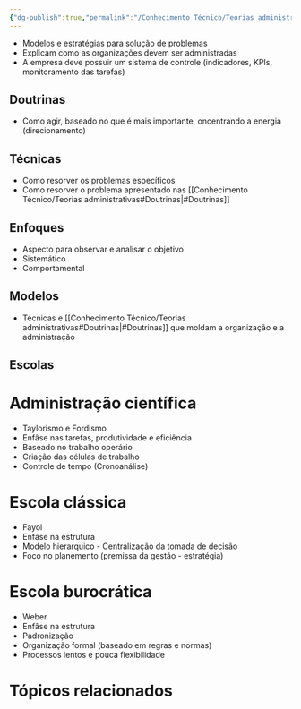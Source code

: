 ```yaml
---
{"dg-publish":true,"permalink":"/Conhecimento Técnico/Teorias administrativas/","created":"","updated":""}
---
```


- Modelos e estratégias para solução de problemas
- Explicam como as organizações devem ser administradas
- A empresa deve possuir um sistema de controle (indicadores, KPIs, monitoramento das tarefas)

## Doutrinas
- Como agir, baseado no que é mais importante, oncentrando a energia (direcionamento)

## Técnicas
- Como resorver os problemas específicos
- Como resorver o problema apresentado nas [[Conhecimento Técnico/Teorias administrativas#Doutrinas\|#Doutrinas]]


## Enfoques
- Aspecto para observar e analisar o objetivo
- Sistemático
- Comportamental

## Modelos
- Técnicas e [[Conhecimento Técnico/Teorias administrativas#Doutrinas\|#Doutrinas]] que moldam a organização e a administração

## Escolas


# Administração científica
- Taylorismo e Fordismo
- Enfâse nas tarefas, produtividade e eficiência
- Baseado no trabalho operário
- Criação das células de trabalho
- Controle de tempo (Cronoanálise)

# Escola clássica
- Fayol
- Enfâse na estrutura
- Modelo hierarquico - Centralização da tomada de decisão
- Foco no planemento (premissa da gestão - estratégia)

# Escola burocrática
- Weber
- Enfâse na estrutura 
- Padronização
- Organização formal (baseado em regras e normas)
- Processos lentos e pouca flexibilidade

# Tópicos relacionados
